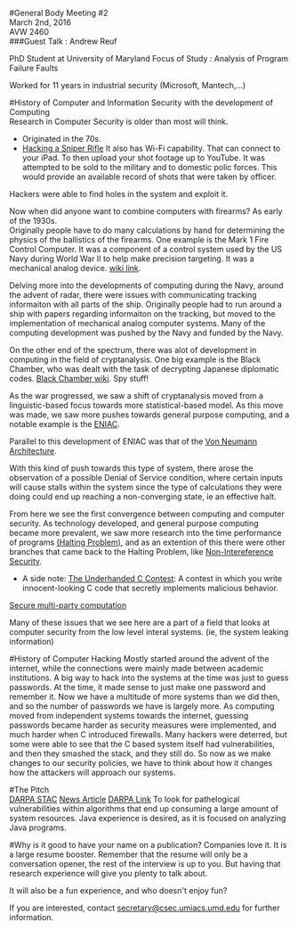 #General Body Meeting #2  
March 2nd, 2016  
AVW 2460  
###Guest Talk : Andrew Reuf  

PhD Student at University of Maryland
Focus of Study : Analysis of Program Failure Faults

Worked for 11 years in industrial security (Microsoft, Mantech,...)

#History of Computer and Information Security with the development of Computing  
Research in Computer Security is older than most will think.
- Originated in the 70s.  
- [Hacking a Sniper Rifle](http://www.wired.com/2015/07/hackers-can-disable-sniper-rifleor-change-target/)
It also has Wi-Fi capability. That can connect to your iPad. To then upload your shot footage up to YouTube. It was attempted to be sold to the military and to domestic polic forces. 
This would provide an available record of shots that were taken by officer.  

Hackers were able to find holes in the system and exploit it. 

Now when did anyone want to combine computers with firearms? As early of the 1930s.  
Originally people have to do many calculations by hand for determining the physics of the ballistics of the firearms. 
One example is the Mark 1 Fire Control Computer. It was a component of a control system used by the US Navy during World War II to help make precision targeting. It was a mechanical analog device. [wiki link](https://en.wikipedia.org/wiki/Mark_I_Fire_Control_Computer). 

Delving more into the developments of computing during the Navy, around the advent of radar, there were issues with communicating tracking informaiton with all parts of the ship. Originally people had to run around a ship with papers regarding informaiton on the tracking, but moved to the implementation of mechanical analog computer systems. Many of the computing development was pushed by the Navy and funded by the Navy. 

On the other end of the spectrum, there was alot of development in computing in the field of cryptanalysis. One big example is the Black Chamber, who was dealt with the task of decrypting Japanese diplomatic codes. [Black Chamber wiki](https://en.wikipedia.org/wiki/Black_Chamber). Spy stuff!

As the war progressed, we saw a shift of cryptanalysis moved from a linguistic-based focus towards more statistical-based model. As this move was made, we saw more pushes towards general purpose computing, and a notable example is the [ENIAC](http://www.i-programmer.info/history/8-people/341-eckert-and-mauchley-and-eniac.html?start=1).

Parallel to this development of ENIAC was that of the [Von Neumann Architecture](https://en.wikipedia.org/wiki/Von_Neumann_architecture).

With this kind of push towards this type of system, there arose the observation of a possible Denial of Service condition, where certain inputs will cause stalls within the system since the type of calculations they were doing could end up reaching a non-converging state, ie an effective halt. 

From here we see the first convergence between computing and computer security. As technology developed, and general purpose computing became more prevalent, we saw more research into the time performance of programs [(Halting Problem)](https://en.wikipedia.org/wiki/Halting_problem), and as an extention of this there were other branches that came back to the Halting Problem, like [Non-Intereference Security](https://en.wikipedia.org/wiki/Halting_problem).

- A side note: [The Underhanded C Contest](http://www.underhanded-c.org/): A contest in which you write innocent-looking C code that secretly implements malicious behavior. 

[Secure multi-party computation](https://en.wikipedia.org/wiki/Secure_multi-party_computation)

Many of these issues that we see here are a part of a field that looks at computer security from the low level interal systems. (ie, the system leaking information)

#History of Computer Hacking
Mostly started around the advent of the internet, while the connections were mainly made between academic institutions. 
A big way to hack into the systems at the time was just to guess passwords. At the time, it made sense to just make one password and remember it. Now we have a multitude of more systems than we did then, and so the number of passwords we have is largely more. 
As computing moved from independent systems towards the internet, guessing passwords became harder as security measures were implemented, and much harder when C introduced firewalls. 
Many hackers were deterred, but some were able to see that the C based system itself had vulnerabilities, and then they smashed the stack, and they still do. 
So now as we make changes to our security policies, we have to think about how it changes how the attackers will approach our systems. 

#The Pitch  
[DARPA STAC](https://www.fbo.gov/index?s=opportunity&mode=form&id=236fa8377e49acdfd31cd470e0fbdf8c&tab=core&_cview=1)
[News Article](https://defensesystems.com/articles/2014/09/10/darpa-stac-space-time-vulnerabilities.aspx)
[DARPA Link](http://www.darpa.mil/program/space-time-analysis-for-cybersecurity)
To look for pathelogical vulnerabilities within algorithms that end up consuming a large amount of system resources. Java experience is desired, as it is focused on analyzing Java programs. 

#Why is it good to have your name on a publication?
Companies love it. It is a large resume booster. Remember that the resume will only be a conversation opener, the rest of the interview is up to you. But having that research experience will give you plenty to talk about. 

It will also be a fun experience, and who doesn't enjoy fun?

If you are interested, contact secretary@csec.umiacs.umd.edu for further information.